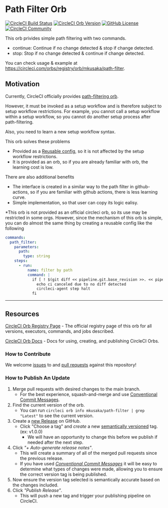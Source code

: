 # Path Filter Orb


[![CircleCI Build Status](https://circleci.com/gh/mkusaka/path-filter-orb.svg?style=shield "CircleCI Build Status")](https://circleci.com/gh/mkusaka/path-filter-orb) [![CircleCI Orb Version](https://badges.circleci.com/orbs/mkusaka/path-filter.svg)](https://circleci.com/orbs/registry/orb/mkusaka/path-filter) [![GitHub License](https://img.shields.io/badge/license-MIT-lightgrey.svg)](https://raw.githubusercontent.com/mkusaka/path-filter-orb/master/LICENSE) [![CircleCI Community](https://img.shields.io/badge/community-CircleCI%20Discuss-343434.svg)](https://discuss.circleci.com/c/ecosystem/orbs)


This orb privides simple path filtering with two commands.
- continue: Continue if no change detected & stop if change detected.
- stop: Stop if no change detected & continue if change detected.

You can check usage & example at https://circleci.com/orbs/registry/orb/mkusaka/path-filter.

## Motivation
Currently, CircleCI officially provides [path-filtering orb](https://circleci.com/developer/ja/orbs/orb/circleci/path-filtering).

However, it must be invoked as a setup workflow and is therefore subject to setup workflow restrictions. For example, you cannot call a setup workflow within a setup workflow, so you cannot do another setup process after path-filtering.

Also, you need to learn a new setup workflow syntax.

This orb solves these problems
- Provided as a [Reusable config](https://circleci.com/docs/2.0/reusing-config/), so it is not affected by the setup workflow restrictions.
- It is provided as an orb, so if you are already familiar with orb, the learning cost is low.

There are also additional benefits
- The interface is created in a similar way to the path filter in github-actions, so if you are familiar with github actions, there is less learning curve.
- Simple implementation, so that user can copy its logic ealisy.

*This orb is not provided as an official circleci orb, so its use may be restricted in some orgs.
However, since the mechanism of this orb is simple, you can do almost the same thing by creating a reusable config like the following

```yaml
commands:
  path_filter:
    parameters:
      path:
        type: string
    steps:
      - run:
          name: filter by path
          command: |
            if [ ! $(git diff << pipeline.git.base_revision >>. << pipeline.git.revision >> --name-only | grep -E "<< parameters.path >>")]; then
              echo ci canceled due to no diff detected
              circleci-agent step halt
            fi
```

---

## Resources

[CircleCI Orb Registry Page](https://circleci.com/orbs/registry/orb/mkusaka/path-filter) - The official registry page of this orb for all versions, executors, commands, and jobs described.

[CircleCI Orb Docs](https://circleci.com/docs/2.0/orb-intro/#section=configuration) - Docs for using, creating, and publishing CircleCI Orbs.

### How to Contribute

We welcome [issues](https://github.com/mkusaka/path-filter-orb/issues) to and [pull requests](https://github.com/mkusaka/path-filter-orb/pulls) against this repository!

### How to Publish An Update
1. Merge pull requests with desired changes to the main branch.
    - For the best experience, squash-and-merge and use [Conventional Commit Messages](https://conventionalcommits.org/).
2. Find the current version of the orb.
    - You can run `circleci orb info mkusaka/path-filter | grep "Latest"` to see the current version.
3. Create a [new Release](https://github.com/mkusaka/path-filter-orb/releases/new) on GitHub.
    - Click "Choose a tag" and _create_ a new [semantically versioned](http://semver.org/) tag. (ex: v1.0.0)
      - We will have an opportunity to change this before we publish if needed after the next step.
4.  Click _"+ Auto-generate release notes"_.
    - This will create a summary of all of the merged pull requests since the previous release.
    - If you have used _[Conventional Commit Messages](https://conventionalcommits.org/)_ it will be easy to determine what types of changes were made, allowing you to ensure the correct version tag is being published.
5. Now ensure the version tag selected is semantically accurate based on the changes included.
6. Click _"Publish Release"_.
    - This will push a new tag and trigger your publishing pipeline on CircleCI.
